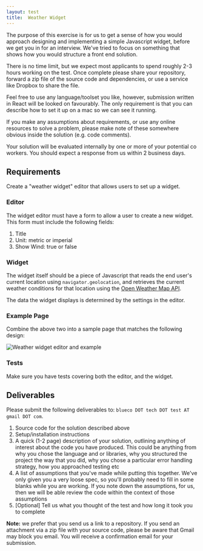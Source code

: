 ```yaml
---
layout: test
title:  Weather Widget
---
```

The purpose of this exercise is for us to get a sense of how you would approach designing and implementing a simple Javascript widget, before we get you in for an interview. We've tried to focus on something that shows how you would structure a front end solution.

There is no time limit, but we expect most applicants to spend roughly 2-3 hours working on the test. Once complete please share your repository, forward a zip file of the source code and dependencies, or use a service like Dropbox to share the file.

Feel free to use any language/toolset you like, however, submission written in React will be looked on favourably. The only requirement is that you can describe how to set it up on a mac so we can see it running.

If you make any assumptions about requirements, or use any online resources to solve a problem, please make note of these somewhere obvious inside the solution (e.g. code comments).

Your solution will be evaluated internally by one or more of your potential co workers. You should expect a response from us within 2 business days.

## Requirements

Create a "weather widget" editor that allows users to set up a widget.

### Editor

The widget editor must have a form to allow a user to create a new widget. This form must include the following fields:

1.	Title
1.	Unit: metric or imperial
1.	Show Wind: true or false

### Widget

The widget itself should be a piece of Javascript that reads the end user's current location using `navigator.geolocation`, and retrieves the current weather conditions for that location using the [Open Weather Map API](http://openweathermap.org/current).

The data the widget displays is determined by the settings in the editor.

### Example Page

Combine the above two into a sample page that matches the following design:

![Weather widget editor and example](../../img/weather-widget-01.png "Weather widget editor and example")

### Tests

Make sure you have tests covering both the editor, and the widget.

## Deliverables

Please submit the following deliverables to: `blueco DOT tech DOT test AT gmail DOT com`.

1. Source code for the solution described above
1. Setup/installation instructions
1. A quick (1-2 page) description of your solution, outlining anything of interest about the code you have produced. This could be anything from why you chose the language and or libraries, why you structured the project the way that you did, why you chose a particular error handling strategy, how you approached testing etc
1. A list of assumptions that you've made while putting this together. We've only given you a very loose spec, so you'll probably need to fill in some blanks while you are working. If you note down the assumptions, for us, then we will be able review the code within the context of those assumptions
1. [Optional] Tell us what you thought of the test and how long it took you to complete

**Note:** we prefer that you send us a link to a repository. If you send an attachment via a zip file with your source code, please be aware that Gmail may block you email. You will receive a confirmation email for your submission.
